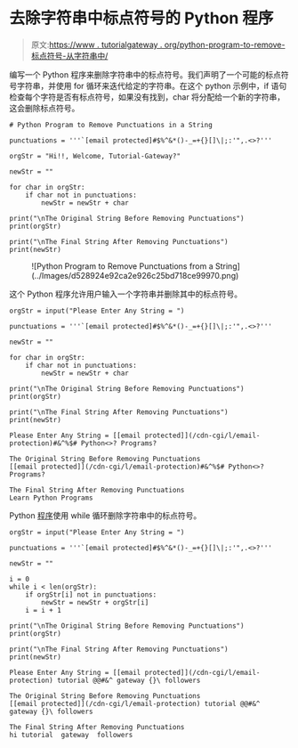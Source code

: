 # 去除字符串中标点符号的 Python 程序

> 原文:[https://www . tutorialgateway . org/python-program-to-remove-标点符号-从字符串中/](https://www.tutorialgateway.org/python-program-to-remove-punctuations-from-a-string/)

编写一个 Python 程序来删除字符串中的标点符号。我们声明了一个可能的标点符号字符串，并使用 for 循环来迭代给定的字符串。在这个 python 示例中，if 语句检查每个字符是否有标点符号，如果没有找到，char 将分配给一个新的字符串，这会删除标点符号。

```
# Python Program to Remove Punctuations in a String

punctuations = '''`[email protected]#$%^&*()-_=+{}[]\|;:'",.<>?'''

orgStr = "Hi!!, Welcome, Tutorial-Gateway?"

newStr = ""

for char in orgStr:
    if char not in punctuations:
        newStr = newStr + char

print("\nThe Original String Before Removing Punctuations")
print(orgStr)

print("\nThe Final String After Removing Punctuations")
print(newStr)
```

<figure class="wp-block-image size-large">![Python Program to Remove Punctuations from a String](../Images/d528924e92ca2e926c25bd718ce99970.png)</figure>

这个 Python 程序允许用户输入一个字符串并删除其中的标点符号。

```
orgStr = input("Please Enter Any String = ")

punctuations = '''`[email protected]#$%^&*()-_=+{}[]\|;:'",.<>?'''

newStr = ""

for char in orgStr:
    if char not in punctuations:
        newStr = newStr + char

print("\nThe Original String Before Removing Punctuations")
print(orgStr)

print("\nThe Final String After Removing Punctuations")
print(newStr)
```

```
Please Enter Any String = [[email protected]](/cdn-cgi/l/email-protection)#&^%$# Python<>? Programs?

The Original String Before Removing Punctuations
[[email protected]](/cdn-cgi/l/email-protection)#&^%$# Python<>? Programs?

The Final String After Removing Punctuations
Learn Python Programs
```

Python [程序](https://www.tutorialgateway.org/python-programming-examples/)使用 while 循环删除字符串中的标点符号。

```
orgStr = input("Please Enter Any String = ")

punctuations = '''`[email protected]#$%^&*()-_=+{}[]\|;:'",.<>?'''

newStr = ""

i = 0
while i < len(orgStr):
    if orgStr[i] not in punctuations:
        newStr = newStr + orgStr[i]
    i = i + 1

print("\nThe Original String Before Removing Punctuations")
print(orgStr)

print("\nThe Final String After Removing Punctuations")
print(newStr)
```

```
Please Enter Any String = [[email protected]](/cdn-cgi/l/email-protection) tutorial @@#&^ gateway {}\ followers

The Original String Before Removing Punctuations
[[email protected]](/cdn-cgi/l/email-protection) tutorial @@#&^ gateway {}\ followers

The Final String After Removing Punctuations
hi tutorial  gateway  followers
```